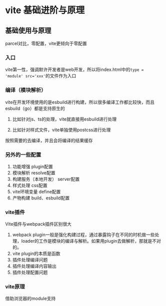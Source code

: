 # vite 基础进阶与原理

## 基础使用与原理

parcel对比，零配置，vite更倾向于零配置


### 入口
vite第一性，强调默许开发者是web开发，所以将index.html中的`type = 'module' src='xxx'`的文件作为入口

### 编译（模块解析）
vite在开发环境使用的是esbuild进行构建，所以很多编译工作都比较快，而且esbuild（go）都是支持原生的

1. 比如针对js、ts的处理，vite就直接用esbuild进行处理

2. 比如针对样式文件，vite单独使用postcss进行处理

按照需要的去编译，并且会将编译的结果缓存


### 另外的一些配置
1. 功能增强 plugin配置
2. 模块解析 resolve配置
3. 构建服务（本地开发） server配置
4. 样式处理 css配置
5. vite环境变量 define配置
6. 产物构建 build、esbuild配置


### vite插件
 Vite插件与webpack插件区别很大
 1. webpack plugin一般是强化构建过程，通过暴露钩子在不同的时机做一些处理，loader的工作是模块的编译与解析。如果用plugin去做解析，那就是不对的。
 2. vite plugin的本质是函数
 3. 插件处理编译问题
 4. 插件处理编译内容输出
 5. 插件处理配置问题

 
 ### vite原理
借助浏览器的module支持

